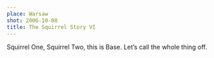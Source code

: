 ```yaml
---
place: Warsaw
shot: 2006-10-08
title: The Squirrel Story VI
---
```


Squirrel One, Squirrel Two, this is Base. Let’s call the whole thing off.
